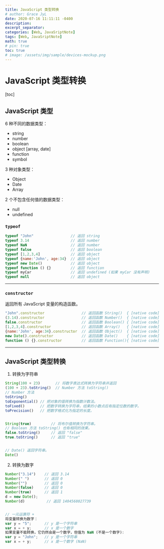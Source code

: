 ```yaml
---
title: JavaScript 类型转换
# author: Grace JyL
date: 2020-07-16 11:11:11 -0400
description:
excerpt_separator:
categories: [Web, JavaSriptNote]
tags: [Web, JavaSriptNote]
math: true
# pin: true
toc: true
# image: /assets/img/sample/devices-mockup.png
---
```


# JavaScript 类型转换

[toc]

## JavaScript 类型

6 种不同的数据类型：
- string
- number
- boolean
- object [array, date]
- function
- symbol

3 种对象类型：
- Object
- Date
- Array

2 个不包含任何值的数据类型：
- null
- undefined


### `typeof`

```js
typeof "John"                 // 返回 string
typeof 3.14                   // 返回 number
typeof NaN                    // 返回 number
typeof false                  // 返回 boolean
typeof [1,2,3,4]              // 返回 object
typeof {name:'John', age:34}  // 返回 object
typeof new Date()             // 返回 object
typeof function () {}         // 返回 function
typeof myCar                  // 返回 undefined (如果 myCar 没有声明)
typeof null                   // 返回 object
```

---

### `constructor`

返回所有 JavaScript 变量的构造函数。

```js
"John".constructor                 // 返回函数 String()  { [native code] }
(3.14).constructor                 // 返回函数 Number()  { [native code] }
false.constructor                  // 返回函数 Boolean() { [native code] }
[1,2,3,4].constructor              // 返回函数 Array()   { [native code] }
{name:'John', age:34}.constructor  // 返回函数 Object()  { [native code] }
new Date().constructor             // 返回函数 Date()    { [native code] }
function () {}.constructor         // 返回函数 Function(){ [native code] }
```

---

## JavaScript 类型转换

1. 转换为字符串


```js
String(100 + 23)       // 将数字表达式转换为字符串并返回  
(100 + 23).toString()  // Number 方法 toString()
// Number 方法
toString()
toExponential()	// 把对象的值转换为指数计数法。
toFixed()	    // 把数字转换为字符串，结果的小数点后有指定位数的数字。
toPrecision()	// 把数字格式化为指定的长度。


String(true)         // 将布尔值转换为字符串。
// Boolean 方法 toString() 也有相同的效果。
false.toString()     // 返回 "false"
true.toString()      // 返回 "true"


// Date() 返回字符串。
Date()
```

2. 转换为数字

```js
Number("3.14")    // 返回 3.14
Number(" ")       // 返回 0
Number("")        // 返回 0
Number(false)     // 返回 0
Number(true)      // 返回 1
d = new Date();
Number(d)          // 返回 1404568027739


// 一元运算符 +
将变量转换为数字：
var y = "5";      // y 是一个字符串
var x = + y;      // x 是一个数字
如果变量不能转换，它仍然会是一个数字，但值为 NaN (不是一个数字):
var y = "John";   // y 是一个字符串
var x = + y;      // x 是一个数字 (NaN)
```
